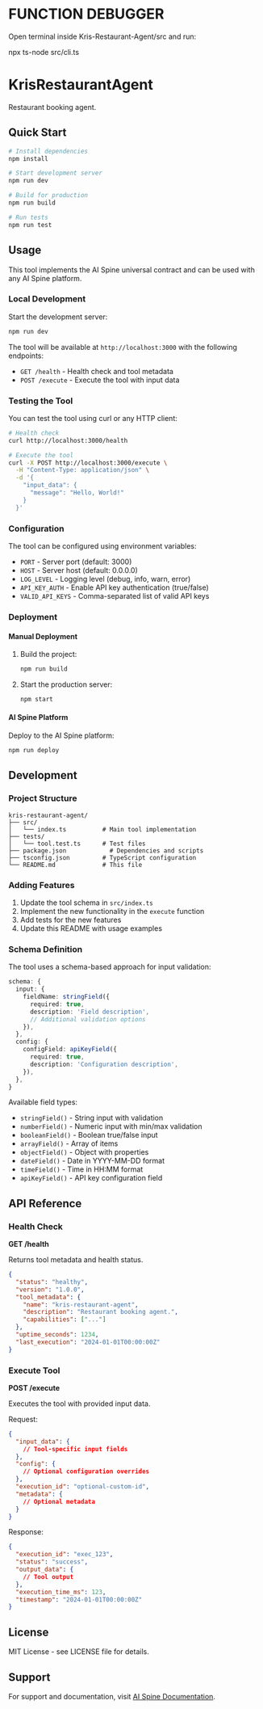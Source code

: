 # FUNCTION DEBUGGER

Open terminal inside Kris-Restaurant-Agent/src and run:

npx ts-node src/cli.ts

# KrisRestaurantAgent

Restaurant booking agent.

## Quick Start

```bash
# Install dependencies
npm install

# Start development server
npm run dev

# Build for production
npm run build

# Run tests
npm run test
```

## Usage

This tool implements the AI Spine universal contract and can be used with any AI Spine platform.

### Local Development

Start the development server:

```bash
npm run dev
```

The tool will be available at `http://localhost:3000` with the following endpoints:

- `GET /health` - Health check and tool metadata
- `POST /execute` - Execute the tool with input data

### Testing the Tool

You can test the tool using curl or any HTTP client:

```bash
# Health check
curl http://localhost:3000/health

# Execute the tool
curl -X POST http://localhost:3000/execute \
  -H "Content-Type: application/json" \
  -d '{
    "input_data": {
      "message": "Hello, World!"
    }
  }'
```

### Configuration

The tool can be configured using environment variables:

- `PORT` - Server port (default: 3000)
- `HOST` - Server host (default: 0.0.0.0)
- `LOG_LEVEL` - Logging level (debug, info, warn, error)
- `API_KEY_AUTH` - Enable API key authentication (true/false)
- `VALID_API_KEYS` - Comma-separated list of valid API keys

### Deployment

#### Manual Deployment

1. Build the project:
   ```bash
   npm run build
   ```

2. Start the production server:
   ```bash
   npm start
   ```

#### AI Spine Platform

Deploy to the AI Spine platform:

```bash
npm run deploy
```

## Development

### Project Structure

```
kris-restaurant-agent/
├── src/
│   └── index.ts          # Main tool implementation
├── tests/
│   └── tool.test.ts      # Test files
├── package.json            # Dependencies and scripts
├── tsconfig.json         # TypeScript configuration
└── README.md             # This file
```

### Adding Features

1. Update the tool schema in `src/index.ts`
2. Implement the new functionality in the `execute` function
3. Add tests for the new features
4. Update this README with usage examples

### Schema Definition

The tool uses a schema-based approach for input validation:

```typescript
schema: {
  input: {
    fieldName: stringField({
      required: true,
      description: 'Field description',
      // Additional validation options
    }),
  },
  config: {
    configField: apiKeyField({
      required: true,
      description: 'Configuration description',
    }),
  },
}
```

Available field types:
- `stringField()` - String input with validation
- `numberField()` - Numeric input with min/max validation
- `booleanField()` - Boolean true/false input
- `arrayField()` - Array of items
- `objectField()` - Object with properties
- `dateField()` - Date in YYYY-MM-DD format
- `timeField()` - Time in HH:MM format
- `apiKeyField()` - API key configuration field

## API Reference

### Health Check

**GET /health**

Returns tool metadata and health status.

```json
{
  "status": "healthy",
  "version": "1.0.0",
  "tool_metadata": {
    "name": "kris-restaurant-agent",
    "description": "Restaurant booking agent.",
    "capabilities": ["..."]
  },
  "uptime_seconds": 1234,
  "last_execution": "2024-01-01T00:00:00Z"
}
```

### Execute Tool

**POST /execute**

Executes the tool with provided input data.

Request:
```json
{
  "input_data": {
    // Tool-specific input fields
  },
  "config": {
    // Optional configuration overrides
  },
  "execution_id": "optional-custom-id",
  "metadata": {
    // Optional metadata
  }
}
```

Response:
```json
{
  "execution_id": "exec_123",
  "status": "success",
  "output_data": {
    // Tool output
  },
  "execution_time_ms": 123,
  "timestamp": "2024-01-01T00:00:00Z"
}
```

## License

MIT License - see LICENSE file for details.

## Support

For support and documentation, visit [AI Spine Documentation](https://docs.ai-spine.com/tools).

